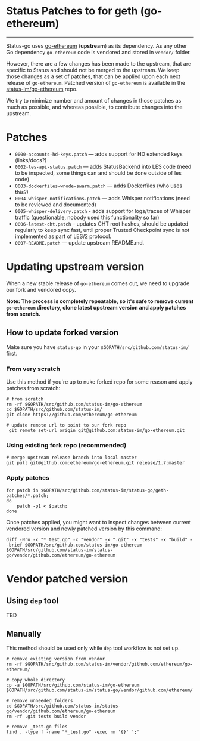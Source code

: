 # Status Patches to for geth (go-ethereum)
---

Status-go uses [go-ethereum](https://github.com/ethereum/go-ethereum) (**upstream**) as its dependency. As any other Go dependency `go-ethereum` code is vendored and stored in `vendor/` folder.

However, there are a few changes has been made to the upstream, that are specific to Status and should not be merged to the upstream. We keep those changes as a set of patches, that can be applied upon each next release of `go-ethereum`. Patched version of `go-ethereum` is available in the [status-im/go-ethereum](https://github.com/status/go-ethereum) repo.

We try to minimize number and amount of changes in those patches as much as possible, and whereas possible, to contribute changes into the upstream.

# Patches

 - `0000-accounts-hd-keys.patch` — adds support for HD extended keys (links/docs?)
 - `0002-les-api-status.patch` — adds StatusBackend into LES code (need to be inspected, some things can and should be done outside of les code)
 - `0003-dockerfiles-wnode-swarm.patch` — adds Dockerfiles (who uses this?)
 - `0004-whisper-notifications.patch` — adds Whisper notifications (need to be reviewed and documented)
 - `0005-whisper-delivery.patch` - adds support for logs/traces of Whisper traffic (questionable, nobody used this functionality so far)
 - `0006-latest-cht.patch` – updates CHT root hashes, should be updated regularly to keep sync fast, until proper Trusted Checkpoint sync is not implemented as part of LES/2 protocol.
 - `0007-README.patch` — update upstream README.md.

# Updating upstream version

When a new stable release of `go-ethereum` comes out, we need to upgrade our fork and vendored copy.

**Note: The process is completely repeatable, so it's safe to remove current `go-ethereum` directory, clone latest upstream version and apply patches from scratch.**

## How to update forked version
Make sure you have `status-go` in your `$GOPATH/src/github.com/status-im/` first.

### From very scratch
Use this method if you're up to nuke forked repo for some reason and apply patches from scratch:

```
# from scratch
rm -rf $GOPATH/src/github.com/status-im/go-ethereum
cd $GOPATH/src/github.com/status-im/
git clone https://github.com/ethereum/go-ethereum

# update remote url to point to our fork repo
 git remote set-url origin git@github.com:status-im/go-ethereum.git

```

### Using existing fork repo (recommended)

```
# merge upstream release branch into local master
git pull git@github.com:ethereum/go-ethereum.git release/1.7:master
```

### Apply patches
```
for patch in $GOPATH/src/github.com/status-im/status-go/geth-patches/*.patch;
do
    patch -p1 < $patch;
done
```

Once patches applied, you might want to inspect changes between current vendored version and newly patched version by this command:
```
diff -Nru -x "*_test.go" -x "vendor" -x ".git" -x "tests" -x "build" --brief $GOPATH/src/github.com/status-im/go-ethereum $GOPATH/src/github.com/status-im/status-go/vendor/github.com/ethereum/go-ethereum
```

# Vendor patched version
## Using `dep` tool

TBD

## Manually
This method should be used only while `dep` tool workflow is not set up.

```
# remove existing version from vendor
rm -rf $GOPATH/src/github.com/status-im/vendor/github.com/ethereum/go-ethereum/

# copy whole directory
cp -a $GOPATH/src/github.com/status-im/go-ethereum $GOPATH/src/github.com/status-im/status-go/vendor/github.com/ethereum/

# remove unneeded folders
cd $GOPATH/src/github.com/status-im/status-go/vendor/github.com/ethereum/go-ethereum
rm -rf .git tests build vendor

# remove _test.go files
find . -type f -name "*_test.go" -exec rm '{}' ';'
```
